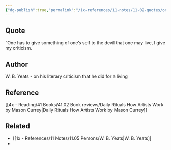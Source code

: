 ```yaml
---
{"dg-publish":true,"permalink":"/1x-references/11-notes/11-02-quotes/one-has-to-give-something-of-ones-self-to-the-devil-that-one-may-live-w-b-yeats/","title":"One has to give something of ones self to the devil that one may live - W B Yeats","created":"2024-02-14T20:18:40.065+03:00","updated":"2024-02-14T20:18:40.065+03:00"}
---
```



## Quote
 “One has to give something of one’s self to the devil that one may live, I give my criticism.

## Author
W. B. Yeats - on his literary criticism that he did for a living

## Reference
[[4x - Reading/41 Books/41.02 Book reviews/Daily Rituals How Artists Work by Mason Currey\|Daily Rituals How Artists Work by Mason Currey]]

## Related
- [[1x - References/11 Notes/11.05 Persons/W. B. Yeats\|W. B. Yeats]]
- 